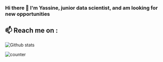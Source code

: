 ### Hi there 👋 I'm Yassine, junior data scientist, and am looking for new opportunities  

## 📫 Reach me on :  







![Github stats](https://github-readme-stats.vercel.app/api?username=Altimis)

![counter](https://[https://ens9w4nqvj9r8jw.m.pipedream.net].m.pipedream.net)
